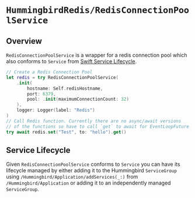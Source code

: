 # ``HummingbirdRedis/RedisConnectionPoolService``

## Overview

`RedisConnectionPoolService` is a wrapper for a redis connection pool which also conforms to `Service` from [Swift Service Lifecycle](https://github.com/swift-server/swift-service-lifecycle).

```swift
// Create a Redis Connection Pool
let redis = try RedisConnectionPoolService(
    .init(
        hostname: Self.redisHostname, 
        port: 6379,
        pool: .init(maximumConnectionCount: 32)
    ),
    logger: Logger(label: "Redis")
)
// Call Redis function. Currently there are no async/await versions 
// of the functions so have to call `get` to await for EventLoopFuture result
try await redis.set("Test", to: "hello").get()
```

## Service Lifecycle

Given `RedisConnectionPoolService` conforms to `Service` you can have its lifecycle managed by either adding it to the Hummingbird `ServiceGroup` using ``/Hummingbird/Application/addServices(_:)`` from ``/Hummingbird/Application`` or adding it to an independently managed `ServiceGroup`.
